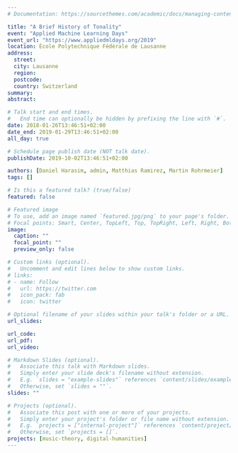 ```yaml
---
# Documentation: https://sourcethemes.com/academic/docs/managing-content/

title: "A Brief History of Tonality"
event: "Applied Machine Learning Days"
event_url: "https://www.appliedmldays.org/2019"
location: École Polytechnique Fédérale de Lausanne
address:
  street:
  city: Lausanne
  region:
  postcode:
  country: Switzerland
summary:
abstract:

# Talk start and end times.
#   End time can optionally be hidden by prefixing the line with `#`.
date: 2018-01-26T13:46:51+02:00
date_end: 2019-01-29T13:46:51+02:00
all_day: true

# Schedule page publish date (NOT talk date).
publishDate: 2019-10-02T13:46:51+02:00

authors: [Daniel Harasim, admin, Matthias Ramirez, Martin Rohrmeier]
tags: []

# Is this a featured talk? (true/false)
featured: false

# Featured image
# To use, add an image named `featured.jpg/png` to your page's folder.
# Focal points: Smart, Center, TopLeft, Top, TopRight, Left, Right, BottomLeft, Bottom, BottomRight.
image:
  caption: ""
  focal_point: ""
  preview_only: false

# Custom links (optional).
#   Uncomment and edit lines below to show custom links.
# links:
# - name: Follow
#   url: https://twitter.com
#   icon_pack: fab
#   icon: twitter

# Optional filename of your slides within your talk's folder or a URL.
url_slides:

url_code:
url_pdf:
url_video:

# Markdown Slides (optional).
#   Associate this talk with Markdown slides.
#   Simply enter your slide deck's filename without extension.
#   E.g. `slides = "example-slides"` references `content/slides/example-slides.md`.
#   Otherwise, set `slides = ""`.
slides: ""

# Projects (optional).
#   Associate this post with one or more of your projects.
#   Simply enter your project's folder or file name without extension.
#   E.g. `projects = ["internal-project"]` references `content/project/deep-learning/index.md`.
#   Otherwise, set `projects = []`.
projects: [music-theory, digital-humanities]
---
```

